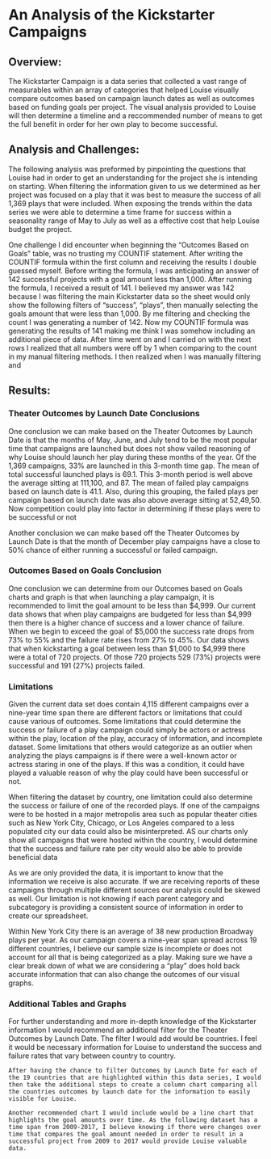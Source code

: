# An Analysis of the Kickstarter Campaigns

## Overview:

  The Kickstarter Campaign is a data series that collected a vast range of measurables within an array of categories that helped Louise visually compare outcomes based on campaign launch dates as well as outcomes based on funding goals per project. The visual analysis provided to Louise will then determine a timeline and a reccommended number of means to get the full benefit in order for her own play to become successful.

## Analysis and Challenges:
  The following analysis was preformed by pinpointing the questions that Louise had in order to get an understanding for the project she is intending on starting. When filtering the information given to us we determined as her project was focused on a play that it was best to measure the success of all 1,369 plays that were included. When exposing the trends within the data series we were able to determine a time frame for success within a seasonality range of May to July as well as a effective cost that help Louise budget the project. 
 
 One challenge I did encounter when beginning the “Outcomes Based on Goals” table, was no trusting my COUNTIF statement. After writing the COUNTIF formula within the first column and receiving the results I double guessed myself. Before writing the formula, I was anticipating an answer of 142 successful projects with a goal amount less than 1,000. After running the formula, I received a result of 141. I believed my answer was 142 because I was filtering the main Kickstarter data so the sheet would only show the following filters of “success”, “plays”, then manually selecting the goals amount that were less than 1,000. By me filtering and checking the count I was generating a number of 142. Now my COUNTIF formula was generating the results of 141 making me think I was somehow including an additional piece of data. After time went on and I carried on with the next rows I realized that all numbers were off by 1 when comparing to the count in my manual filtering methods. I then realized when I was manually filtering and 

## Results:
### Theater Outcomes by Launch Date Conclusions
  One conclusion we can make based on the Theater Outcomes by Launch Date is that the months of May, June, and July tend to be the most popular time that campaigns are launched but does not show vailed reasoning of why Louise should launch her play during these months of the year.  Of the 1,369 campaigns, 33% are launched in this 3-month time gap. The mean of total successful launched plays is 69.1. This 3-month period is well above the average sitting at 111,100, and 87. The mean of failed play campaigns based on launch date is 41.1. Also, during this grouping, the failed plays per campaign based on launch date was also above average sitting at 52,49,50. Now competition could play into factor in determining if these plays were to be successful or not 
  
  Another conclusion we can make based off the Theater Outcomes by Launch Date is that the month of December play campaigns have a close to 50% chance of either running a successful or failed campaign. 
  
  
### Outcomes Based on Goals Conclusion
One conclusion we can determine from our Outcomes based on Goals charts and graph is that when launching a play campaign, it is recommended to limit the goal amount to be less than $4,999. Our current data shows that when play campaigns are budgeted for less than $4,999 then there is a higher chance of success and a lower chance of failure. When we begin to exceed the goal of $5,000 the success rate drops from 73% to 55% and the failure rate rises from 27% to 45%. Our data shows that when kickstarting a goal between less than $1,000 to $4,999 there were a total of 720 projects. Of those 720 projects 529 (73%) projects were successful and 191 (27%) projects failed. 

### Limitations
  Given the current data set does contain 4,115 different campaigns over a nine-year time span there are different factors or limitations that could cause various of outcomes.  Some limitations that could determine the success or failure of a play campaign could simply be actors or actress within the play, location of the play, accuracy of information, and incomplete dataset. Some limitations that others would categorize as an outlier when analyzing the plays campaigns is if there were a well-known actor or actress staring in one of the plays. If this was a condition, it could have played a valuable reason of why the play could have been successful or not. 
 
 When filtering the dataset by country, one limitation could also determine the success or failure of one of the recorded plays. If one of the campaigns were to be hosted in a major metropolis area such as popular theater cities such as New York City, Chicago, or Los Angeles compared to a less populated city our data could also be misinterpreted. AS our charts only show all campaigns that were hosted within the country, I would determine that the success and failure rate per city would also be able to provide beneficial data
  
  As we are only provided the data, it is important to know that the information we receive is also accurate. If we are receiving reports of these campaigns through multiple different sources our analysis could be skewed as well. Our limitation is not knowing if each parent category and subcategory is providing a consistent source of information in order to create our spreadsheet.
 
 Within New York City there is an average of 38 new production Broadway plays per year.  As our campaign covers a nine-year span spread across 19 different countries, I believe our sample size is incomplete or does not account for all that is being categorized as a play. Making sure we have a clear break down of what we are considering a “play” does hold back accurate information that can also change the outcomes of our visual graphs.

### Additional Tables and Graphs
  For further understanding and more in-depth knowledge of the Kickstarter information I would recommend an additional filter for the Theater Outcomes by Launch Date. The filter I would add would be countries. I feel it would be necessary information for Louise to understand the success and failure rates that vary between country to country.
	
	After having the chance to filter Outcomes by Launch Date for each of the 19 countries that are highlighted within this data series, I would then take the additional steps to create a column chart comparing all the countries outcomes by launch date for the information to easily visible for Louise.
	
	Another recommended chart I would include would be a line chart that highlights the goal amounts over time. As the following dataset has a time span from 2009-2017, I believe knowing if there were changes over time that compares the goal amount needed in order to result in a successful project from 2009 to 2017 would provide Louise valuable data.
